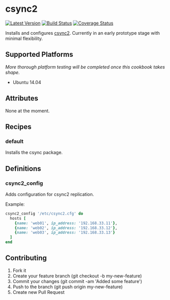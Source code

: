 # csync2

[![Latest Version](http://img.shields.io/github/release/adamkrone/chef-csync2.svg?style=flat-square)][release]
[![Build Status](http://img.shields.io/travis/adamkrone/chef-csync2.svg?style=flat-square)][build]
[![Coverage Status](http://img.shields.io/coveralls/adamkrone/chef-csync2.svg?style=flat-square)][coverage]

[release]: https://github.com/adamkrone/chef-csync2/releases
[build]: https://travis-ci.org/adamkrone/chef-csync2
[coverage]: https://coveralls.io/r/adamkrone/chef-csync2

Installs and configures [csync2](http://oss.linbit.com/csync2/). Currently in an
early prototype stage with minimal flexibility.

## Supported Platforms

_More thorough platform testing will be completed once this cookbook takes shape._

- Ubuntu 14.04

## Attributes

None at the moment.

## Recipes

### default

Installs the csync package.


## Definitions

### csync2_config

Adds configuration for csync2 replication.

Example:

```ruby
csync2_config '/etc/csync2.cfg' do
  hosts [
    {name: 'web01', ip_address: '192.168.33.11'},
    {name: 'web02', ip_address: '192.168.33.12'},
    {name: 'web03', ip_address: '192.168.33.13'}
  ]
end
```

## Contributing

1. Fork it
2. Create your feature branch (git checkout -b my-new-feature)
3. Commit your changes (git commit -am 'Added some feature')
4. Push to the branch (git push origin my-new-feature)
5. Create new Pull Request
